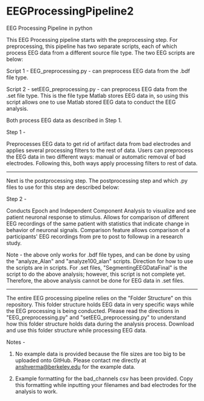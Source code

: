 # EEGProcessingPipeline2
EEG Processing Pipeline in python

This EEG Processing pipeline starts with the preprocessing step. For preprocessing, this pipeline has two separate scripts, each of which process EEG data from a different source file type. The two EEG scripts are below:

Script 1 - EEG_preprocessing.py - can preprocess EEG data from the .bdf file type.

Script 2 - setEEG_preprocessing.py - can preprocess EEG data from the .set file type. This is the file type Matlab stores EEG data in, so using this script allows one to use Matlab stored EEG data to conduct the EEG analysis.

Both process EEG data as described in Step 1. 

Step 1 - 

Preprocesses EEG data to get rid of artifact data from bad electrodes and applies several processing filters to the rest of data. Users can preprocess the EEG data in two different ways: manual or automatic removal of bad electrodes. Following this, both ways apply processing filters to rest of data.

-------------------------------------------------------------------------------------------------------------------------------------------------

Next is the postprocessing step. The postprocessing step and which .py files to use for this step are described below: 

Step 2 -

Conducts Epoch and Independent Component Analysis to visualize and see patient neuronal response to stimulus. Allows for comparison of different EEG recordings of the same patient with statistics that indicate change in behavior of neuronal signals. Comparison feature allows comparison of a participants' EEG recordings from pre to post to followup in a research study. 

Note - the above only works for .bdf file types, and can be done by using the "analyze_Alan" and "analyze100_alan" scripts. Direction for how to use the scripts are in scripts. For .set files, "SegmentingEEGDataFinal" is the script to do the above analysis; however, this script is not complete yet. Therefore, the above analysis cannot be done for EEG data in .set files.

-----------------------------------------------------------------------------------------------------------------------------------------------------
The entire EEG processing pipeline relies on the "Folder Structure" on this repository. This folder structure holds EEG data in very specific ways while the EEG processing is being conducted. Please read the directions in "EEG_preprocessing.py" and "setEEG_preprocessing.py" to understand how this folder structure holds data during the analysis process. Download and use this folder structure while processing EEG data.

Notes - 

1) No example data is provided because the file sizes are too big to be uploaded onto GitHub. Please contact me directly at anshverma@berkeley.edu for the example data.

2) Example formatting for the bad_channels csv has been provided. Copy this formatting while inputting your filenames and bad electrodes for the analysis to work.
